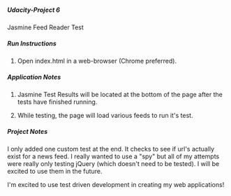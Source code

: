 ##### Udacity-Project 6

Jasmine Feed Reader Test

##### Run Instructions
 
 1) Open index.html in a web-browser (Chrome preferred).

##### Application Notes
 1) Jasmine Test Results will be located at the bottom of the page after the tests have finished running.

 2) While testing, the page will load various feeds to run it's test. 


##### Project Notes

I only added one custom test at the end. It checks to see if url's actually exist for a news feed. I really wanted to use a "spy" but all of my attempts were really only testing jQuery (which doesn't need to be tested). I will be excited to use them in the future.

I'm excited to use test driven development in creating my web applications!
